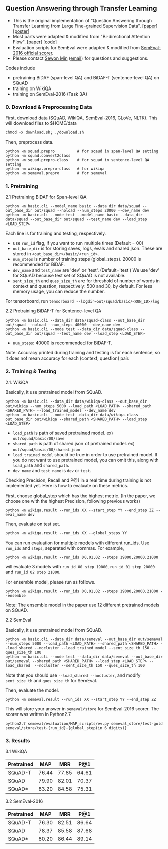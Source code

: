 ## Question Answering through Transfer Learning


- This is the original implementation of "Question Answering through Transfer Learning from Large Fine-grained Supervision Data". [[paper](http://aclweb.org/anthology/P17-2081)] [[poster](https://shmsw25.github.io/assets/acl2017_poster.pdf)]
- Most parts were adapted & modified from "Bi-directional Attention Flow". [[paper](https://arxiv.org/pdf/1611.01603.pdf)] [[code](https://github.com/allenai/bi-att-flow)]
- Evaluation scripts for SemEval were adapted & modified from [SemEval-2016 official scorer](http://alt.qcri.org/semeval2016/task3/index.php?id=data-and-tools).
- Please contact [Sewon Min](https://shmsw25.github.io) ([email](mailto:shmsw25@snu.ac.kr)) for questions and suggestions.

Codes include

- pretraining BiDAF (span-level QA) and BiDAF-T (sentence-level QA) on SQuAD
- training on WikiQA
- training on SemEval-2016 (Task 3A)

### 0. Download & Preprocessing Data

First, download data (SQuAD, WikiQA, SemEval-2016, GLoVe, NLTK). This will download files to $HOME/data
```
chmod +x download.sh; ./download.sh
```

Then, preprocess data.
```
python -m squad.prepro 			# for sqaud in span-level QA setting
python -m squad.convert2class
python -m squad.prepro-class 	# for squad in sentence-level QA setting
python -m wikiqa.prepro-class	# for wikiqa
python -m semeval.prepro		# for semeval
```

### 1. Pretraining

2.1 Pretraining BiDAF for Span-level QA
```
python -m basic.cli --model_name basic --data_dir data/squad --out_base_dir out/squad --noload --num_steps 20000 --dev_name dev
python -m basic.cli --mode test --model_name basic --data_dir data/squad --out_base_dir out/squad --test_name dev --load_step <LOAD_STEP>
```
Each line is for training and testing, respectively.

- use `run_id` flag, if you want to run multiple times (Default = 00)
- `out_base_dir` is for storing saves, logs, evals and shared.json. These are stored in `<out_base_dir>/basic/<run_id>`.
- `num_steps` is number of training steps (global_steps). 20000 is recommended for BiDAF.
- `dev_name` and `test_name` are 'dev' or 'test'. (Default='test') We use 'dev' for SQuAD because test set of SQuAD is not available.
- `sent_size_th` and `ques_size_th` are for threshold of number of words in context and question, respectively. 500 and 30, by default. For less memory usage, you can reduce the number.

For tensorboard, run `tensorboard --logdir=out/squad/basic/<RUN_ID>/log`

2.2 Pretraining BiDAF-T for Sentence-level QA
```
python -m basic.cli --data_dir data/squad-class --out_base_dir out/squad --noload --num_steps 40000 --dev_name dev
python -m basic.cli --mode test --data_dir data/squad-class --out_base_dir out/squad --test_name dev --load_step <LOAD_STEP>
```

- `num_steps`: 40000 is recommended for BiDAF-T.

Note: Accuracy printed during training and testing is for each sentence, so it does not mean accuracy for each (context, question) pair.


### 2. Training & Testing
2.1. WikiQA

Basically, it use pretrained model from SQuAD.
```
python -m basic.cli --data_dir data/wikiqa-class --out_base_dir out/wikiqa --num_steps 5000 --load_path <LOAD_PATH> --shared_path <SHARED_PATH> --load_trained_model --dev_name dev
python -m basic.cli --mode test -data_dir data/wikiqa-class --out_base_dir out/wikiqa --shared_path <SHARED_PATH> --load_step <LOAD_STEP>
```

- `load_path` is path of saved pretrained model. ex) `out/squad/basic/00/save`
- `shared_path` is path of shared.json of pretrained model. ex) `out/squad/basic/00/shared.json`
- `load_trained_model` should be true in order to use pretrained model. If you do not want to use pretrained model, you can omit this, along with `load_path` and `shared_path`.
- `dev_name` and `test_name` is `dev` or `test`.

Checking Precision, Recall and P@1 in a real time during training is not implemented yet. Here is how to evaluate on these metrics.

First, choose global_step which has the highest metric. (In the paper, we choose one with the highest Precision, following previous works)
```
python -m wikiqa.result --run_ids XX --start_step YY --end_step ZZ --eval_name dev
```
Then, evaluate on test set.
```
python -m wikiqa.result --run_ids XX --global_steps YY
```
You can run evaluation for multiple models with different run_ids. Use `run_ids` and `steps`, separated with commas. For example,
```
python -m wikiqa.result --run_ids 00,01,02 --steps 19000,20000,21000
```
will evaluate 3 models with `run_id 00 step 19000`, `run_id 01 step 20000` and `run_id 02 step 21000`.

For ensemble model, please run as follows.
```
python -m wikiqa.result --run_ids 00,01,02 --steps 19000,20000,21000 --ensemble
```
Note: The ensemble model in the paper use 12 different pretrained models on SQuAD.

2.2 SemEval

Basically, it use pretrained model from SQuAD.
```
python -m basic.cli --data_dir data/semeval --out_base_dir out/semeval --num_steps 5000 --load_path <LOAD_PATH> --shared_path <SHARED_PATH> --load_shared --nocluster --load_trained_model --sent_size_th 150 --ques_size_th 100
python -m basic.cli --mode test --data_dir data/semeval --out_base_dir out/semeval --shared_path <SHARED_PATH> --load_step <LOAD_STEP> --load_shared  --nocluster --sent_size_th 150 --ques_size_th 100
```

Note that you should use `--load_shared --nocluster`, and modify `sent_size_th` and `ques_size_th` for SemEval.

Then, evaluate the model.
```
python -m semeval.result --run_ids XX --start_step YY --end_step ZZ
```
This will store your answer in `semeval/store` for SemEval-2016 scorer. The scorer was written in Python2.7.
```
python2.7 semeval/evaluation/MAP_scripts/ev.py semeval_store/test-gold semeval/store/test-{run_id}-{global_step(in 6 digits)}
```



### 3. Results

3.1 WikiQA

| Pretrained | MAP | MRR | P@1 | 
| ---------- |:---:|:---:|:---:| 
| SQuAD-T    |76.44|77.85|64.61|
| SQuAD      |79.90|82.01|70.37|
| SQuAD\*    |83.20|84.58|75.31|

3.2 SemEval-2016

| Pretrained | MAP | MRR | P@1 |
| ---------- |:---:|:---:|:---:|
| SQuAD-T    |76.30|82.51|86.64|
| SQuAD      |78.37|85.58|87.68|
| SQuAD\*    |80.20|86.44|89.14|



